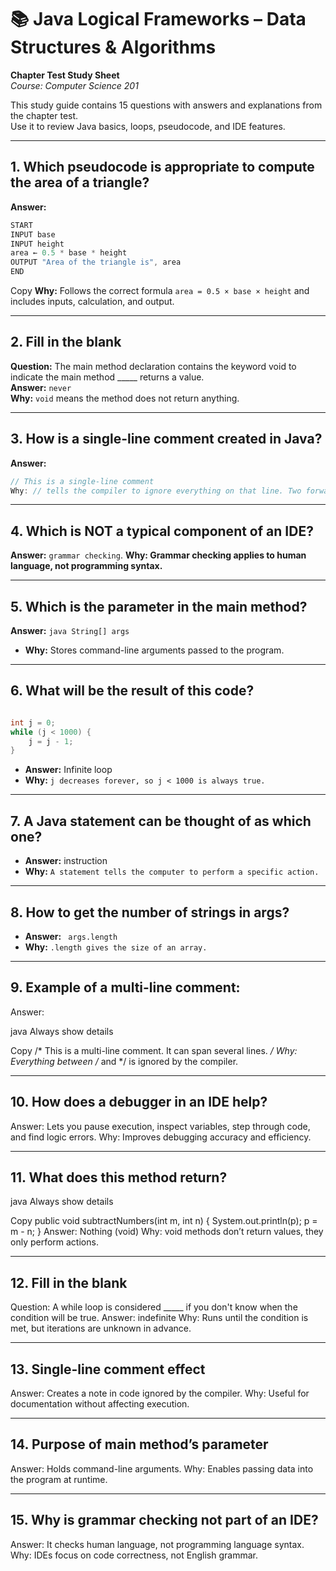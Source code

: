# 📚 Java Logical Frameworks – Data Structures & Algorithms  
**Chapter Test Study Sheet**  
*Course: Computer Science 201*

This study guide contains 15 questions with answers and explanations from the chapter test.  
Use it to review Java basics, loops, pseudocode, and IDE features.

---

## 1. Which pseudocode is appropriate to compute the area of a triangle?
**Answer:**
```java
START
INPUT base
INPUT height
area ← 0.5 * base * height
OUTPUT "Area of the triangle is", area
END
```

Copy
**Why:** Follows the correct formula `area = 0.5 × base × height` and includes inputs, calculation, and output.

---

## 2. Fill in the blank  
**Question:** The main method declaration contains the keyword void to indicate the main method _____ returns a value.  
**Answer:** `never`  
**Why:** `void` means the method does not return anything.

---

## 3. How is a single-line comment created in Java?  
**Answer:**
```java
// This is a single-line comment
Why: // tells the compiler to ignore everything on that line. Two forward slashes
```

---

## 4. Which is NOT a typical component of an IDE?

**Answer:** `grammar checking`.
**Why: Grammar checking applies to human language, not programming syntax.**

---

## 5. Which is the parameter in the main method?
**Answer:** ```java String[] args```

* **Why:** Stores command-line arguments passed to the program.

---

## 6. What will be the result of this code?
```java

int j = 0;
while (j < 1000) {
    j = j - 1;
}
```
* **Answer:** Infinite loop
* **Why:** `j decreases forever, so j < 1000 is always true.`

---

## 7. A Java statement can be thought of as which one?
* **Answer:** instruction
* **Why:** `A statement tells the computer to perform a specific action.`

---

## 8. How to get the number of strings in args?
* **Answer:** ``` args.length```
* **Why:** `.length gives the size of an array.`

---

## 9. Example of a multi-line comment:
Answer:

java
Always show details

Copy
/*
 This is a multi-line comment.
 It can span several lines.
*/
Why: Everything between /* and */ is ignored by the compiler.

---

## 10. How does a debugger in an IDE help?
Answer: Lets you pause execution, inspect variables, step through code, and find logic errors.
Why: Improves debugging accuracy and efficiency.


---

## 11. What does this method return?
java
Always show details

Copy
public void subtractNumbers(int m, int n) {
    System.out.println(p);
    p = m - n;
}
Answer: Nothing (void)
Why: void methods don’t return values, they only perform actions.

---

## 12. Fill in the blank
Question: A while loop is considered _____ if you don't know when the condition will be true.
Answer: indefinite
Why: Runs until the condition is met, but iterations are unknown in advance.

---

## 13. Single-line comment effect
Answer: Creates a note in code ignored by the compiler.
Why: Useful for documentation without affecting execution.

---

## 14. Purpose of main method’s parameter
Answer: Holds command-line arguments.
Why: Enables passing data into the program at runtime.

---

## 15. Why is grammar checking not part of an IDE?
Answer: It checks human language, not programming language syntax.
Why: IDEs focus on code correctness, not English grammar.



